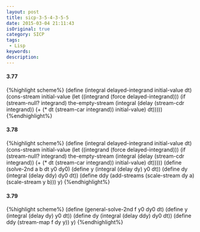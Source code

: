 ```yaml
---
layout: post
title: sicp-3-5-4-3-5-5
date: 2015-03-04 21:11:43
isOriginal: true
category: SICP
tags:
 - Lisp
keywords: 
description: 
---
```


#### 3.77

{%highlight scheme%}
 (define (integral delayed-integrand initial-value dt)
   (cons-stream
     initial-value
     (let ((integrand (force delayed-integrand)))
       (if (stream-null? integrand)
         the-empty-stream
         (integral
           (delay (stream-cdr integrand))
           (+ (* dt (stream-car integrand)) initial-value)
           dt)))))
{%endhighlight%}

#### 3.78

{%highlight scheme%}
 (define (integral delayed-integrand initial-value dt)
   (cons-stream
     initial-value
     (let ((integrand (force delayed-integrand)))
       (if (stream-null? integrand)
         the-empty-stream
         (integral
           (delay (stream-cdr integrand))
           (+ (* dt (stream-car integrand)) initial-value)
           dt)))))
(define (solve-2nd a b dt y0 dy0)
  (define y (integral (delay dy) y0 dt))
  (define dy (integral (delay ddy) dy0 dt))
  (define ddy
    (add-streams
      (scale-stream dy a)
      (scale-stream y b)))
  y)
{%endhighlight%}

#### 3.79

{%highlight scheme%}
 (define (general-solve-2nd f y0 dy0 dt)
   (define y (integral (delay dy) y0 dt))
   (define dy (integral (delay ddy) dy0 dt))
   (define ddy (stream-map f dy y))
   y)
{%endhighlight%}
